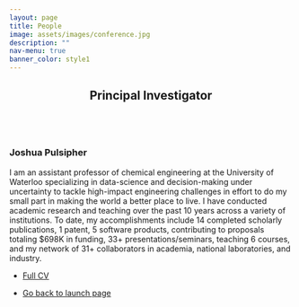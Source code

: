 ```yaml
---
layout: page
title: People
image: assets/images/conference.jpg
description: ""
nav-menu: true
banner_color: style1
---
```


<section id="profile">
	<div class="inner">
        <header class="major">
			<h2>Principal Investigator</h2>
		</header>
		<p><span class="image left"><img src="{% link assets/images/profile.png %}" alt="" /></span>
        <h3> Joshua Pulsipher </h3>
        I am an assistant professor of chemical engineering at the University of Waterloo specializing in data-science and decision-making under uncertainty to tackle high-impact engineering challenges in effort to do my small part in making the world a better place to live. I have conducted academic research and teaching over the past 10 years across a variety of institutions. To date, my accomplishments include 14 completed scholarly publications, 1 patent, 5 software products, contributing to proposals totaling $698K in funding, 33+ presentations/seminars, teaching 6 courses, and my network of 31+ collaborators in academia, national laboratories, and industry.</p>
        <ul class="actions">
			<li><a href="files/cv.html" class="button icon fa-file">Full CV</a></li>
		</ul>
    </div>
</section>

<section>
	<div class="inner">
		<ul class="actions">
    		<li><a href="/#launch" class="button icon fa-arrow-left">Go back to launch page</a></li>
		</ul>
	</div>
</section>